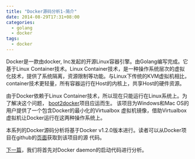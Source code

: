 ```yaml
---
title: "Docker源码分析1-简介"
date: 2014-08-29T17:31+08:00
categories:
  - golang
  - docker
tags:
  - docker
---
```


Docker是一款由docker, Inc发起的开源Linux容器引擎。由Golang编写完成。它
基于Linux Container技术。Linux Container技术，是一种操作系统层次的虚拟
化技术，提供了系统隔离，资源限制等功能。与Linux下传统的KVM虚拟机相比，
container技术更轻量，所有容器运行在Host的内核上，共享Host的硬件资源。

由于Docker依赖于Linux Container技术，所以现在只能运行在Linux系统上。为
了解决这个问题，
[boot2docker](https://github.com/boot2docker/boot2docker)项目应运而生。
该项目为Windows和Mac OS的用户提供了一个包含Docker的最小化的Virtualbox
虚拟机镜像，借助Virtualbox虚拟机让Docker运行在这两种操作系统上。

本系列的Docker源码分析将基于Docker v1.2.0版本进行。读者可以从Docker项
目在github的[页面](https://github.com/dotcloud/docker)获取到该项目的源
代码。

[下一篇](http://blog.hamobai.com/2014/08/31/docker-analysis-2/)，我们将首先对Docker daemon的启动代码进行分析。
